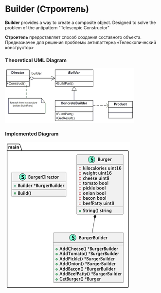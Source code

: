 # Builder (Строитель)

**Builder** provides a way to create a composite object.
Designed to solve the problem of the antipattern "Telescopic Constructor"

**Строитель** предоставляет способ создания составного объекта.
Предназначен для решения проблемы антипаттерна «Телескопический конструктор»

### Theoretical UML Diagram

![UML Diagram](uml.png)

### Implemented Diagram

![UML Diagram](diag.png)

